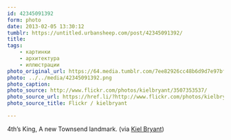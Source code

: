 ```yaml
---
id: 42345091392
form: photo
date: 2013-02-05 13:30:12
tumblr: https://untitled.urbansheep.com/post/42345091392/
title:
tags:
    - картинки
    - архитектура
    - иллюстрации
photo_original_url: https://64.media.tumblr.com/7ee82926cc48b6d9d7e97bf2ff0cfe37/tumblr_ky258tDNCb1qz4wzio2_r1_1280.png
photo: ../../media/42345091392.png
photo_caption:
photo_source: http://www.flickr.com/photos/kielbryant/3507353537/
photo_source_url: https://href.li/?http://www.flickr.com/photos/kielbryant/3507353537/
photo_source_title: Flickr / kielbryant

---
```


<p>4th’s King, A new Townsend landmark. (via <a href="http://www.flickr.com/photos/kielbryant/3507353537/">Kiel Bryant</a>)</p>
